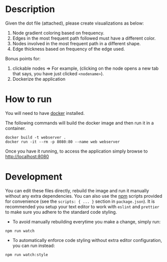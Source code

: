 # Description

Given the dot file (attached), please create visualizations as below:

1. Node gradient coloring based on frequency.
2. Edges in the most frequent path followed must have a different color.
3. Nodes involved in the most frequent path in a different shape.
4. Edge thickness based on frequency of the edge used.

Bonus points for:

1. clickable nodes => For example, (clicking on the node opens a new tab that says, you have just clicked `<nodename>`).
2. Dockerize the application

# How to run

You will need to have [docker](https://www.docker.com/) installed.

The following commands will build the docker image and then run it in a container.

```
docker build -t webserver .
docker run -it --rm -p 8080:80 --name web webserver
```

Once you have it running, to access the application simply browse to [http://localhost:8080](http://localhost:8080)

# Development

You can edit these files directly, rebuild the image and run it manually without any extra dependencies. You can also use the [npm](https://www.npmjs.com/get-npm) scripts provided for convenience (see the `scripts: { ... }` section in `package.json`). It is recommended you setup your text editor to work with `eslint` and `prettier` to make sure you adhere to the standard code styling.

- To avoid manually rebuilding everytime you make a change, simply run:

```
npm run watch
```

- To automatically enforce code styling without extra editor configuration, you can run instead:

```
npm run watch:style
```
